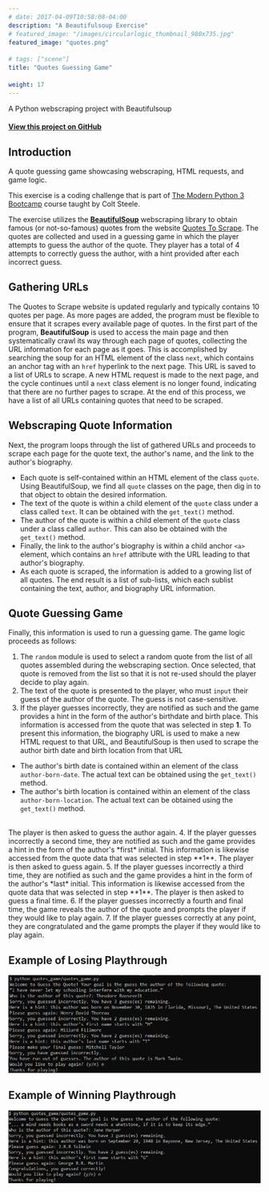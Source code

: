 ```yaml
---
# date: 2017-04-09T10:58:08-04:00
description: "A Beautifulsoup Exercise"
# featured_image: "/images/circularlogic_thumbnail_980x735.jpg"
featured_image: "quotes.png"

# tags: ["scene"]
title: "Quotes Guessing Game"

weight: 17
---
```


A Python webscraping project with Beautifulsoup

<!--more-->

#### [View this project on GitHub](https://github.com/jgabunilas/quotes_game)

## Introduction

A quote guessing game showcasing webscraping, HTML requests, and game logic.

This exercise is a coding challenge that is part of [The Modern Python 3 Bootcamp](https://www.udemy.com/course/the-modern-python3-bootcamp/) course taught by Colt Steele.

The exercise utilizes the [**BeautifulSoup**](https://beautiful-soup-4.readthedocs.io/en/latest/#) webscraping library to obtain famous (or not-so-famous) quotes from the website [Quotes To Scrape](http://quotes.toscrape.com/). The quotes are collected and used in a guessing game in which the player attempts to guess the author of the quote. They player has a total of 4 attempts to correctly guess the author, with a hint provided after each incorrect guess. 


## Gathering URLs

The Quotes to Scrape website is updated regularly and typically contains 10 quotes per page. As more pages are added, the program must be flexible to ensure that it scrapes every available page of quotes. In the first part of the program, **BeautifulSoup** is used to access the main page and then systematically crawl its way through each page of quotes, collecting the URL information for each page as it goes. This is accomplished by searching the soup for an HTML element of the class `next`, which contains an anchor tag with an `href` hyperlink to the next page. This URL is saved to a list of URLs to scrape. A new HTML request is made to the next page, and the cycle continues until a `next` class element is no longer found, indicating that there are no further pages to scrape. At the end of this process, we have a list of all URLs containing quotes that need to be scraped.

## Webscraping Quote Information

Next, the program loops through the list of gathered URLs and proceeds to scrape each page for the quote text, the author's name, and the link to the author's biography. 
* Each quote is self-contained within an HTML element of the class `quote`. Using BeautifulSoup, we find all `quote` classes on the page, then dig in to that object to obtain the desired information.
* The text of the quote is within a child element of the `quote` class under a class called `text`. It can be obtained with the `get_text()` method.
* The author of the quote is within a child element of the `quote` class under a class called `author`. This can also be obtained with the `get_text()` method.
* Finally, the link to the author's biography is within a child anchor `<a>` element, which contains an `href` attribute with the URL leading to that author's biography. 
* As each quote is scraped, the information is added to a growing list of all quotes. The end result is a list of sub-lists, which each sublist containing the text, author, and biography URL information. 

## Quote Guessing Game

Finally, this information is used to run a guessing game. The game logic proceeds as follows:
1. The `random` module is used to select a random quote from the list of all quotes assembled during the webscraping section. Once selected, that quote is removed from the list so that it is not re-used should the player decide to play again.
2. The text of the quote is presented to the player, who must `input` their guess of the author of the quote. The guess is not case-sensitive. 
3. If the player guesses incorrectly, they are notified as such and the game provides a hint in the form of the author's birthdate and birth place. This information is accessed from the quote that was selected in step **1**. To present this information, the biography URL is used to make a new HTML request to that URL, and BeautifulSoup is then used to scrape the author birth date and birth location from that URL
* The author's birth date is contained within an element of the class `author-born-date`. The actual text can be obtained using the `get_text()` method.
* The author's birth location is contained within an element of the class `author-born-location`. The actual text can be obtained using the `get_text()` method.  
</br>
The player is then asked to guess the author again.
4. If the player guesses incorrectly a second time, they are notified as such and the game provides a hint in the form of the author's *first* initial. This information is likewise accessed from the quote data that was selected in step **1**. The player is then asked to guess again.
5. If the player guesses incorrectly a third time, they are notified as such and the game provides a hint in the form of the author's *last* initial. This information is likewise accessed from the quote data that was selected in step **1**. The player is then asked to guess a final time.
6. If the player guesses incorrectly a fourth and final time, the game reveals the author of the quote and prompts the player if they would like to play again.
7. If the player guesses correctly at any point, they are congratulated and the game prompts the player if they would like to play again.

## Example of Losing Playthrough
[![Lose](game_lost.PNG)](https://jgabunilas.github.io/images/game_lost.PNG)

## Example of Winning Playthrough
[![Win](game_win.PNG)](https://jgabunilas.github.io/images/game_win.PNG)
